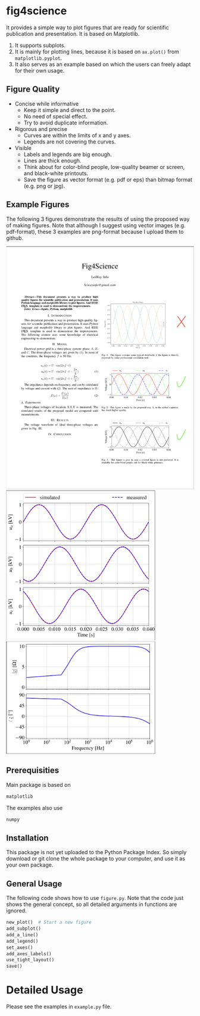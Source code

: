 # fig4science
It provides a simple way to plot figures that are ready for scientific publication and presentation. It is based on Matplotlib.

1. It supports subplots.
2. It is mainly for plotting lines, because it is based on `ax.plot()` from `matplotlib.pyplot`.
3. It also serves as an example based on which the users can freely adapt for their own usage.

## Figure Quality

* Concise while informative
    * Keep it simple and direct to the point.
    * No need of special effect.
    * Try to avoid duplicate information.
* Rigorous and precise
    * Curves are within the limits of x and y axes.
    * Legends are not covering the curves.
* Visible
    * Labels and legends are big enough.
    * Lines are thick enough.
    * Think about for color-blind people, low-quality beamer or screen, and black-white printouts.
    * Save the figure as vector format (e.g. pdf or eps) than bitmap format (e.g. png or jpg).
    
## Example Figures
The following 3 figures demonstrate the results of using the proposed way of making figures. Note that although I suggest using vector images (e.g. pdf-format), these 3 examples are png-format because I upload them to github.

<img src="https://github.com/leiway-info/fig4science/blob/example_images/screenshots/paper.png" width="800"/>
<img src="https://github.com/leiway-info/fig4science/blob/example_images/screenshots/three_subplots.png" width="400" /> <img src="https://github.com/leiway-info/fig4science/blob/example_images/screenshots/two_subplots_log.png" width="400" />



## Prerequisities
Main package is based on 
```python
matplotlib
```

The examples also use
```python
numpy
```


## Installation
This package is not yet uploaded to the Python Package Index. So simply download or git clone the whole package to your computer,
and use it as your own package. 


## General Usage
The following code shows how to use `figure.py`. Note that the code just shows the general concept, so all detailed arguments in functions are ignored.
```python
new_plot()  # Start a new figure
add_subplot()
add_a_line()
add_legend()
set_axes()
add_axes_labels()
use_tight_layout()
save()
```

# Detailed Usage
Please see the examples in `example.py` file.
